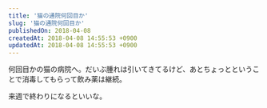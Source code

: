 ```yaml
---
title: '猫の通院何回目か'
slug: '猫の通院何回目か'
publishedOn: 2018-04-08
createdAt: 2018-04-08 14:55:53 +0900
updatedAt: 2018-04-08 14:55:53 +0900
---
```

何回目かの猫の病院へ。だいぶ腫れは引いてきてるけど、あとちょっとということで消毒してもらって飲み薬は継続。

来週で終わりになるといいな。
